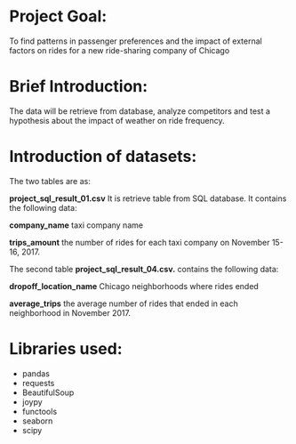 # Project Goal:
 To find patterns in passenger preferences and the impact of external factors on rides for a new ride-sharing company of Chicago

# Brief Introduction:
The data will be retrieve from database, analyze competitors and test a hypothesis about the impact of weather on ride frequency.

# Introduction of datasets:
The two tables are as:

__project_sql_result_01.csv__  It is retrieve table from SQL database. It contains the following data:

__company_name__ taxi company name

__trips_amount__ the number of rides for each taxi company on November 15-16, 2017.

The second table __project_sql_result_04.csv.__  contains the following data:

__dropoff_location_name__ Chicago neighborhoods where rides ended

__average_trips__ the average number of rides that ended in each neighborhood in November 2017.

 # Libraries used:
 
*  pandas
*  requests
*  BeautifulSoup
*  joypy
*  functools
*  seaborn
*  scipy 
